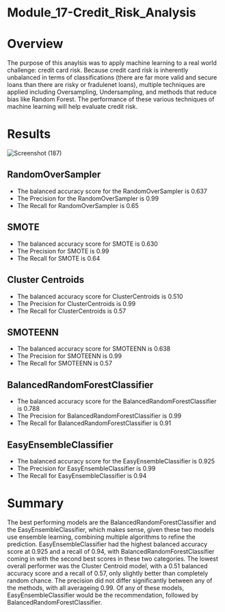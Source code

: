 # Module_17-Credit_Risk_Analysis

# Overview
The purpose of this anaylsis was to apply machine learning to a real world challenge: credit card risk. Because credit card risk is inherently unbalanced in terms of classifications (there are far more valid and secure loans than there are risky or fradulenet loans), multiple techniques are applied including Oversampling, Undersampling, and methods that reduce bias like Random Forest. The performance of these various techniques of machine learning will help evaluate credit risk.

# Results
![Screenshot (187)](https://user-images.githubusercontent.com/91569387/152911184-643df570-1f24-4299-94c1-3853aa9369ad.png)
## RandomOverSampler
- The balanced accuracy score for the RandomOverSampler is 0.637
- The Precision for the RandomOverSampler is 0.99
- The Recall for RandomOverSampler is 0.65
## SMOTE
- The balanced accuracy score for SMOTE is 0.630
- The Precision for SMOTE is 0.99
- The Recall for SMOTE is 0.64
## Cluster Centroids
- The balanced accuracy score for ClusterCentroids is 0.510
- The Precision for ClusterCentroids is 0.99
- The Recall for ClusterCentroids is 0.57
## SMOTEENN
- The balanced accuracy score for SMOTEENN is 0.638
- The Precision for SMOTEENN is 0.99
- The Recall for SMOTEENN is 0.57
## BalancedRandomForestClassifier
- The balanced accuracy score for the BalancedRandomForestClassifier is 0.788
- The Precision for BalancedRandomForestClassifier is 0.99
- The Recall for BalancedRandomForestClassifier is 0.91
## EasyEnsembleClassifier
- The balanced accuracy score for the EasyEnsembleClassifier is 0.925
- The Precision for EasyEnsembleClassifier is 0.99
- The Recall for EasyEnsembleClassifier is 0.94

# Summary
The best performing models are the BalancedRandomForestClassifier and the EasyEnsembleClassifier, which makes sense, given these two models use ensemble learning, combining multiple algorithms to refine the prediction. EasyEnsembleClassifier had the highest balanced accuracy score at 0.925 and a recall of 0.94, with BalancedRandomForestClassifier coming in with the second best scores in these two categories. The lowest overall performer was the Cluster Centroid model, with a 0.51 balanced accuracy score and a recall of 0.57, only slightly better than completely random chance. The precision did not differ significantly between any of the methods, with all averageing 0.99. Of any of these models, EasyEnsembleClassifier would be the recommendation, followed by BalancedRandomForestClassifier.
